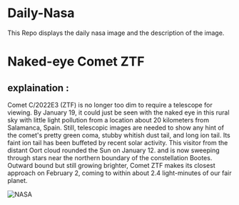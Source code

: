 # Daily-Nasa

This Repo displays the daily nasa image and the description of the image.

<!--NASA-->
# Naked-eye Comet ZTF
## explaination :

Comet C/2022E3 (ZTF) is no longer too dim to require a telescope for viewing. By January 19, it could just be seen with the naked eye in this rural sky with little light pollution from a location about 20 kilometers from Salamanca, Spain. Still, telescopic images are needed to show any hint of the comet's pretty green coma, stubby whitish dust tail, and long ion tail. Its faint ion tail has been buffeted by recent solar activity. This visitor from the distant Oort cloud rounded the Sun on January 12. and is now sweeping through stars near the northern boundary of the constellation Bootes. Outward bound but still growing brighter, Comet ZTF makes its closest approach on February 2, coming to within about 2.4 light-minutes of our fair planet.

![NASA](https://apod.nasa.gov/apod/image/2301/ZTF_salamanca1024.jpg)
<!--/NASA-->